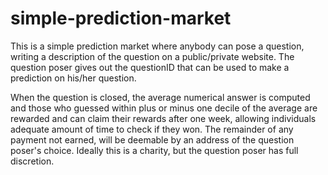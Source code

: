 # simple-prediction-market

This is a simple prediction market where anybody can pose a question, writing a description of the question on a
public/private website. The question poser gives out the questionID that can be used to make a prediction on his/her
question.

When the question is closed, the average numerical answer is computed and those who guessed within plus or minus
one decile of the average are rewarded and can claim their rewards after one week, allowing individuals adequate amount
of time to check if they won. The remainder of any payment not earned, will be deemable by an address of the question poser's 
choice. Ideally this is a charity, but the question poser has full discretion. 

